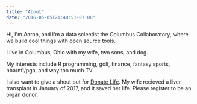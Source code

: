 ```yaml
---
title: "About"
date: "2016-05-05T21:48:51-07:00"
---
```


Hi, I'm Aaron, and I'm a data scientist the Columbus Collaboratory, where we build cool things with open source tools.

I live in Columbus, Ohio with my wife, two sons, and dog.

My interests include R programming, golf, finance, fantasy sports, nba/nfl/pga, and way too much TV.

I also want to give a shout out for [Donate Life](https://www.donatelife.net/). My wife recieved a liver transplant in January of 2017, and it saved her life. Please register to be an organ donor.
